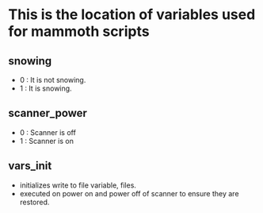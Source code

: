 # This is the location of variables used for mammoth scripts

## snowing

- 0 : It is not snowing.
- 1 : It is snowing.

## scanner_power

- 0 : Scanner is off
- 1 : Scanner is on

## vars_init

- initializes write to file variable, files.
- executed on power on and power off of scanner to ensure they are restored.

